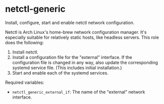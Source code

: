 netctl-generic
==============

Install, configure, start and enable netctl network configuration.

Netctl is Arch Linux's home-brew network configuration manager. It's especially
suitable for relatively static hosts, like headless servers. This role does the
following:

1. Install netctl.
2. Install a configuration file for the "external" interface. If the
   configuration file is changed in any way, also update the corresponding
   systemd service file. (This includes initial installation.)
3. Start and enable each of the systemd services.

Required variables:

* `netctl_generic_external_if`: The name of the "external" network interface.
